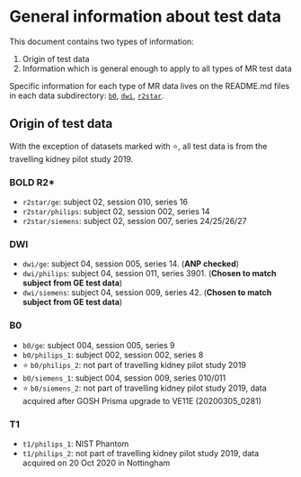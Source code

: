 # General information about test data

This document contains two types of information:

1. Origin of test data
2. Information which is general enough to apply to all types of MR test data

Specific information for each type of MR data lives on the README.md files in each data subdirectory: [`b0`](b0/README.md), [`dwi`](dwi/README.md), [`r2star`](r2star/README.md).

## Origin of test data

With the exception of datasets marked with :star:, all test data is from the travelling kidney pilot study 2019.

### BOLD R2*

* `r2star/ge`: subject 02, session 010, series 16
* `r2star/philips`: subject 02, session 002, series 14
* `r2star/siemens`: subject 02, session 007, series 24/25/26/27
### DWI

* `dwi/ge`: subject 04, session 005, series 14. (**ANP checked**)
* `dwi/philips`: subject 04, session 011, series 3901. (**Chosen to match subject from GE test data**)
* `dwi/siemens`: subject 04, session 009, series 42. (**Chosen to match subject from GE test data**)

### B0

* `b0/ge`: subject 004, session 005, series 9
* `b0/philips_1`: subject 002, session 002, series 8
* :star: `b0/philips_2`: not part of travelling kidney pilot study 2019
* `b0/siemens_1`: subject 004, session 009, series 010/011
* :star: `b0/siemens_2`: not part of travelling kidney pilot study 2019, data acquired after GOSH Prisma upgrade to VE11E (20200305_0281)

### T1
* `t1/philips_1`: NIST Phantom
* `t1/philips_2`: not part of travelling kidney pilot study 2019, data acquired on 20 Oct 2020 in Nottingham
